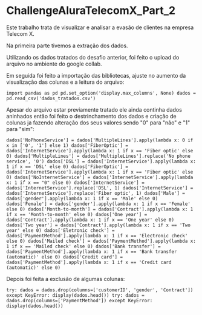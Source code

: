 # ChallengeAluraTelecomX_Part_2

Este trabalho trata de visualizar e analisar a evasão de clientes na empresa Telecom X.

Na primeira parte tivemos a extração dos dados.

Utilizando os dados tratados do desafio anterior, foi feito o upload do arquivo no ambiente do google collab.

Em seguida foi feito a importação das bibliotecas, ajuste no aumento da visualização das colunas e a leitura do arquivo:

`import pandas as pd
pd.set_option('display.max_columns', None)
dados = pd.read_csv('dados_tratados.csv')`

Apesar do arquivo estar previamente tratado ele ainda continha dados aninhados então foi feito o destrinchamento dos dados e criação de colunas ja fazendo alteração dos seus valores sendo "0" para "não" e "1" para "sim":

`dados['NoPhoneService'] = dados['MultipleLines'].apply(lambda x: 0 if x in ['0', '1'] else 1)
dados['FiberOptic'] = dados['InternetService'].apply(lambda x: 1 if x == 'Fiber optic' else 0)
dados['MultipleLines'] = dados['MultipleLines'].replace('No phone service', '0')
dados['DSL'] = dados['InternetService'].apply(lambda x: 1 if x == 'DSL' else 0)
dados['FiberOptic'] = dados['InternetService'].apply(lambda x: 1 if x == 'Fiber optic' else 0)
dados['NoInternetService'] = dados['InternetService'].apply(lambda x: 1 if x == "0" else 0)
dados['InternetService'] = dados['InternetService'].replace('DSL', 1)
dados['InternetService'] = dados['InternetService'].replace('Fiber optic', 1)
dados['Male'] = dados['gender'].apply(lambda x: 1 if x == 'Male' else 0)
dados['Female'] = dados['gender'].apply(lambda x: 1 if x == 'Female' else 0)
dados['Month-to-month'] = dados['Contract'].apply(lambda x: 1 if x == 'Month-to-month' else 0)
dados['One year'] = dados['Contract'].apply(lambda x: 1 if x == 'One year' else 0)
dados['Two year'] = dados['Contract'].apply(lambda x: 1 if x == 'Two year' else 0)
dados['Eletronic check'] = dados['PaymentMethod'].apply(lambda x: 1 if x == 'Electronic check' else 0)
dados['Mailed check'] = dados['PaymentMethod'].apply(lambda x: 1 if x == 'Mailed check' else 0)
dados['Bank transfer'] = dados['PaymentMethod'].apply(lambda x: 1 if x == 'Bank transfer (automatic)' else 0)
dados['Credit card'] = dados['PaymentMethod'].apply(lambda x: 1 if x == 'Credit card (automatic)' else 0)`

Depois foi feita a exclusão de algumas colunas:

`try:
    dados = dados.drop(columns=['customerID', 'gender', 'Contract'])
except KeyError:
    display(dados.head())
try:
    dados = dados.drop(columns=['PaymentMethod'])
except KeyError:
    display(dados.head())`







